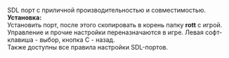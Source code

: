 SDL порт с приличной производительностью и совместимостью.  
**Установка:**  
Установить порт, после этого скопировать в корень папку **rott** с игрой.  
Управление и прочие настройки переназначаются в игре. Левая софт-клавиша - выбор, кнопка С - назад.  
Также доступны все правила настройки  SDL-портов.
